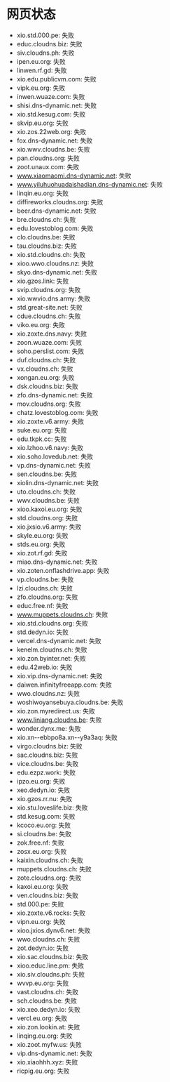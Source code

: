 # 网页状态
- xio.std.000.pe: 失败
- educ.cloudns.biz: 失败
- siv.cloudns.ph: 失败
- ipen.eu.org: 失败
- linwen.rf.gd: 失败
- xio.edu.publicvm.com: 失败
- vipk.eu.org: 失败
- inwen.wuaze.com: 失败
- shisi.dns-dynamic.net: 失败
- xio.std.kesug.com: 失败
- skvip.eu.org: 失败
- xio.zos.22web.org: 失败
- fox.dns-dynamic.net: 失败
- xio.wwv.cloudns.be: 失败
- pan.cloudns.org: 失败
- zoot.unaux.com: 失败
- www.xiaomaomi.dns-dynamic.net: 失败
- www.yiluhuohuadaishadian.dns-dynamic.net: 失败
- linqin.eu.org: 失败
- diffireworks.cloudns.org: 失败
- beer.dns-dynamic.net: 失败
- bre.cloudns.ch: 失败
- edu.lovestoblog.com: 失败
- clo.cloudns.be: 失败
- tau.cloudns.biz: 失败
- xio.std.cloudns.ch: 失败
- xioo.wwo.cloudns.nz: 失败
- skyo.dns-dynamic.net: 失败
- xio.gzos.link: 失败
- svip.cloudns.org: 失败
- xio.wwvio.dns.army: 失败
- std.great-site.net: 失败
- cdue.cloudns.ch: 失败
- viko.eu.org: 失败
- xio.zoxte.dns.navy: 失败
- zoon.wuaze.com: 失败
- soho.perslist.com: 失败
- duf.cloudns.ch: 失败
- vx.cloudns.ch: 失败
- xongan.eu.org: 失败
- dsk.cloudns.biz: 失败
- zfo.dns-dynamic.net: 失败
- mov.cloudns.org: 失败
- chatz.lovestoblog.com: 失败
- xio.zoxte.v6.army: 失败
- suke.eu.org: 失败
- edu.tkpk.cc: 失败
- xio.lzhoo.v6.navy: 失败
- xio.soho.lovedub.net: 失败
- vp.dns-dynamic.net: 失败
- sen.cloudns.be: 失败
- xiolin.dns-dynamic.net: 失败
- uto.cloudns.ch: 失败
- wwv.cloudns.be: 失败
- xioo.kaxoi.eu.org: 失败
- std.cloudns.org: 失败
- xio.jxsio.v6.army: 失败
- skyle.eu.org: 失败
- stds.eu.org: 失败
- xio.zot.rf.gd: 失败
- miao.dns-dynamic.net: 失败
- xio.zoten.onflashdrive.app: 失败
- vp.cloudns.be: 失败
- lzi.cloudns.ch: 失败
- zfo.cloudns.org: 失败
- educ.free.nf: 失败
- www.muppets.cloudns.ch: 失败
- xio.std.cloudns.org: 失败
- std.dedyn.io: 失败
- vercel.dns-dynamic.net: 失败
- kenelm.cloudns.ch: 失败
- xio.zon.byinter.net: 失败
- edu.42web.io: 失败
- xio.vip.dns-dynamic.net: 失败
- daiwen.infinityfreeapp.com: 失败
- wwo.cloudns.nz: 失败
- woshiwoyansebuya.cloudns.be: 失败
- xio.zon.myredirect.us: 失败
- www.liniang.cloudns.be: 失败
- wonder.dynx.me: 失败
- xio.xn--ebbpo8a.xn--y9a3aq: 失败
- virgo.cloudns.biz: 失败
- sac.cloudns.biz: 失败
- vice.cloudns.be: 失败
- edu.ezpz.work: 失败
- ipzo.eu.org: 失败
- xeo.dedyn.io: 失败
- xio.gzos.rr.nu: 失败
- xio.stu.loveslife.biz: 失败
- std.kesug.com: 失败
- kcoco.eu.org: 失败
- si.cloudns.be: 失败
- zok.free.nf: 失败
- zosx.eu.org: 失败
- kaixin.cloudns.ch: 失败
- muppets.cloudns.ch: 失败
- zote.cloudns.org: 失败
- kaxoi.eu.org: 失败
- ven.cloudns.biz: 失败
- std.000.pe: 失败
- xio.zoxte.v6.rocks: 失败
- vipn.eu.org: 失败
- xioo.jxios.dynv6.net: 失败
- wwo.cloudns.ch: 失败
- zot.dedyn.io: 失败
- xio.sac.cloudns.biz: 失败
- xioo.educ.line.pm: 失败
- xio.siv.cloudns.ph: 失败
- wvvp.eu.org: 失败
- vast.cloudns.ch: 失败
- sch.cloudns.be: 失败
- xio.xeo.dedyn.io: 失败
- vercl.eu.org: 失败
- xio.zon.lookin.at: 失败
- linqing.eu.org: 失败
- xio.zoot.myfw.us: 失败
- vip.dns-dynamic.net: 失败
- xio.xiaohhh.xyz: 失败
- ricpig.eu.org: 失败
